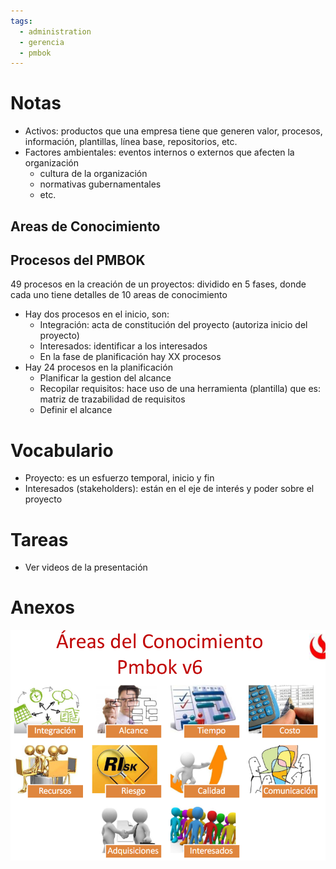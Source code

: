 ```yaml
---
tags:
  - administration
  - gerencia
  - pmbok
---
```

# Notas
- Activos: productos que una empresa tiene que generen valor, procesos, información, plantillas, línea base, repositorios, etc.
- Factores ambientales: eventos internos o externos que afecten la organización
	- cultura de la organización
	- normativas gubernamentales
	- etc.
## Areas de Conocimiento

## Procesos del PMBOK
49 procesos en la creación de un proyectos: dividido en 5 fases, donde cada uno tiene detalles de 10 areas de conocimiento
- Hay dos procesos en el inicio, son:
	- Integración: acta de constitución del proyecto (autoriza inicio del proyecto)
	- Interesados: identificar a los interesados
	- En la fase de planificación hay XX procesos
- Hay 24 procesos en la planificación
	- Planificar la gestion del alcance 
	- Recopilar requisitos: hace uso de una herramienta (plantilla) que es: matriz de trazabilidad de requisitos
	- Definir el alcance
# Vocabulario
- Proyecto: es un esfuerzo temporal, inicio y fin
- Interesados (stakeholders): están en el eje de interés y poder sobre el proyecto
# Tareas
- Ver videos de la presentación
# Anexos
![](../../../Assets/Images/Pasted%20image%2020240820142050.png)